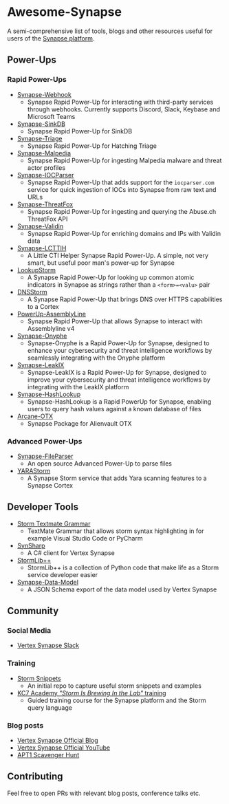 # Awesome-Synapse
A semi-comprehensive list of tools, blogs and other resources useful for users of the [Synapse platform](https://github.com/vertexproject/synapse). 

## Power-Ups

### Rapid Power-Ups

- [Synapse-Webhook](https://github.com/captainGeech42/synapse-webhook)
  - Synapse Rapid Power-Up for interacting with third-party services through webhooks. Currently supports Discord, Slack, Keybase and Microsoft Teams
- [Synapse-SinkDB](https://github.com/captainGeech42/synapse-sinkdb)
  - Synapse Rapid Power-Up for SinkDB
- [Synapse-Triage](https://github.com/captainGeech42/synapse-triage)
  - Synapse Rapid Power-Up for Hatching Triage
- [Synapse-Malpedia](https://github.com/EXC3L-ONE/synapse-malpedia)
  - Synapse Rapid Power-Up for ingesting Malpedia malware and threat actor profiles 
- [Synapse-IOCParser](https://github.com/EXC3L-ONE/synapse-iocparser)
  - Synapse Rapid Power-Up that adds support for the `iocparser.com` service for quick ingestion of IOCs into Synapse from raw text and URLs
- [Synapse-ThreatFox](https://github.com/EXC3L-ONE/synapse-threatfox)
  - Synapse Rapid Power-Up for ingesting and querying the Abuse.ch ThreatFox API
- [Synapse-Validin](https://github.com/EXC3L-ONE/synapse-validin)
  - Synapse Rapid Power-Up for enriching domains and IPs with Validin data
- [Synapse-LCTTIH](https://github.com/stvrsxz/synapse-lctih)
  - A Little CTI Helper Synapse Rapid Power-Up. A simple, not very smart, but useful poor man's power-up for Synapse
- [LookupStorm](https://github.com/gormaniac/stormlibpp/tree/main/src/pkgs/lookup-storm)
  - A Synapse Rapid Power-Up for looking up common atomic indicators in Synapse as strings rather than a `<form>=<valu>` pair
- [DNSStorm](https://github.com/gormaniac/stormlibpp/tree/main/src/pkgs/dnsstorm)
  - A Synapse Rapid Power-Up that brings DNS over HTTPS capabilities to a Cortex
- [PowerUp-AssemblyLine](https://github.com/usaa/powerup-assemblyline)
  - Synapse Rapid Power-Up that allows Synapse to interact with Assemblyline v4
- [Synapse-Onyphe](https://github.com/ancailliau/synapse-onyphe)
  - Synapse-Onyphe is a Rapid Power-Up for Synapse, designed to enhance your cybersecurity and threat intelligence workflows by seamlessly integrating with the Onyphe platform
- [Synapse-LeakIX](https://github.com/ancailliau/synapse-leakix)
  - Synapse-LeakIX is a Rapid Power-Up for Synapse, designed to improve your cybersecurity and threat intelligence workflows by integrating with the LeakIX platform
- [Synapse-HashLookup](https://github.com/ancailliau/synapse-hashlookup)
  - Synapse-HashLookup is a Rapid PowerUp for Synapse, enabling users to query hash values against a known database of files
- [Arcane-OTX](https://github.com/schrodyn/arcane-otx)
  - Synapse Package for Alienvault OTX

### Advanced Power-Ups
- [Synapse-FileParser](https://github.com/captainGeech42/synapse-fileparser)
  - An open source Advanced Power-Up to parse files
- [YARAStorm](https://github.com/gormaniac/yarastorm)
  - A Synapse Storm service that adds Yara scanning features to a Synapse Cortex

## Developer Tools
- [Storm Textmate Grammar](https://github.com/jeroenvda/storm-textmate-grammar)
  - TextMate Grammar that allows storm syntax highlighting in for example Visual Studio Code or PyCharm
- [SynSharp](https://github.com/ancailliau/SynSharp)
  - A C# client for Vertex Synapse
- [StormLib++](https://github.com/gormaniac/stormlibpp)
  - StormLib++ is a collection of Python code that make life as a Storm service developer easier
- [Synapse-Data-Model](https://github.com/ancailliau/synapse-data-model)
  - A JSON Schema export of the data model used by Vertex Synapse
 


## Community

### Social Media
- [Vertex Synapse Slack](https://v.vtx.lk/slack)

### Training
- [Storm Snippets](https://github.com/vertexproject/storm-snippets)
  - An initial repo to capture useful storm snippets and examples
- [KC7 Academy _"Storm Is Brewing In the Lab"_ training](https://scoreboard.kc7cyber.com/modules/CWC)
  - Guided training course for the Synapse platform and the Storm query language

### Blog posts
- [Vertex Synapse Official Blog](https://vertex.link/blog)
- [Vertex Synapse Official YouTube](https://www.youtube.com/@vtxproject/videos)
- [APT1 Scavenger Hunt](https://docsend.com/view/76di35ysrpkhrkmj)

## Contributing
Feel free to open PRs with relevant blog posts, conference talks etc. 
